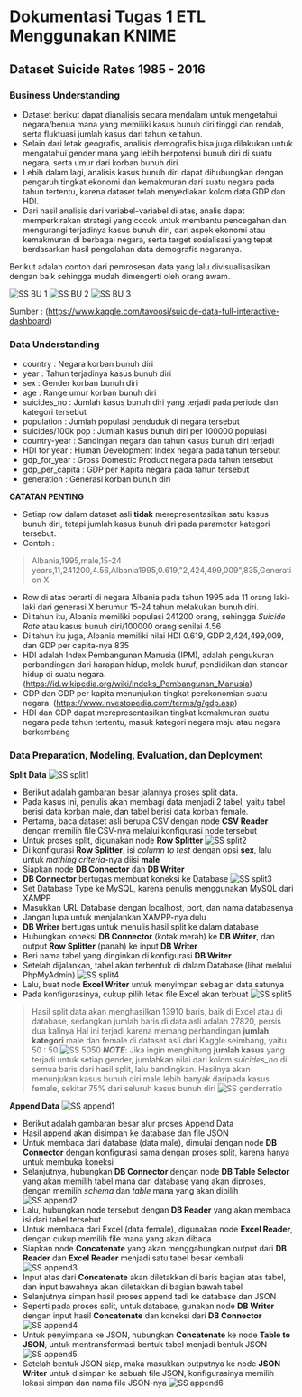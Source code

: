 # Dokumentasi Tugas 1 ETL Menggunakan KNIME
## Dataset Suicide Rates 1985 - 2016

### Business Understanding
* Dataset berikut dapat dianalisis secara mendalam untuk mengetahui negara/benua mana yang memiliki kasus bunuh diri tinggi dan rendah, serta fluktuasi jumlah kasus dari tahun ke tahun.
* Selain dari letak geografis, analisis demografis bisa juga dilakukan untuk mengatahui gender mana yang lebih berpotensi bunuh diri di suatu negara, serta umur dari korban bunuh diri.
* Lebih dalam lagi, analisis kasus bunuh diri dapat dihubungkan dengan pengaruh tingkat ekonomi dan kemakmuran dari suatu negara pada tahun tertentu, karena dataset telah menyediakan kolom data GDP dan HDI.
* Dari hasil analisis dari variabel-variabel di atas, analis dapat memperkirakan strategi yang cocok untuk membantu pencegahan dan mengurangi terjadinya kasus bunuh diri, dari aspek ekonomi atau kemakmuran di berbagai negara, serta target sosialisasi yang tepat berdasarkan hasil pengolahan data demografis negaranya.

Berikut adalah contoh dari pemrosesan data yang lalu divisualisasikan dengan baik sehingga mudah dimengerti oleh orang awam.

![SS BU 1](https://github.com/irshadrasyidi/big-data/blob/master/Tugas1_ETL%20Menggunakan%20KNIME/images/bu1.png)
![SS BU 2](https://github.com/irshadrasyidi/big-data/blob/master/Tugas1_ETL%20Menggunakan%20KNIME/images/bu2.png)
![SS BU 3](https://github.com/irshadrasyidi/big-data/blob/master/Tugas1_ETL%20Menggunakan%20KNIME/images/bu3.png)

Sumber : (https://www.kaggle.com/tavoosi/suicide-data-full-interactive-dashboard)

### Data Understanding
* country : Negara korban bunuh diri
* year : Tahun terjadinya kasus bunuh diri
* sex : Gender korban bunuh diri
* age : Range umur korban bunuh diri
* suicides_no : Jumlah kasus bunuh diri yang terjadi pada periode dan kategori tersebut
* population : Jumlah populasi penduduk di negara tersebut
* suicides/100k pop : Jumlah kasus bunuh diri per 100000 populasi
* country-year : Sandingan negara dan tahun kasus bunuh diri terjadi
* HDI for year : Human Development Index negara pada tahun tersebut
* gdp_for_year : Gross Domestic Product negara pada tahun tersebut
* gdp_per_capita : GDP per Kapita negara pada tahun tersebut
* generation : Generasi korban bunuh diri

**CATATAN PENTING**
* Setiap row dalam dataset asli **tidak** merepresentasikan satu kasus bunuh diri, tetapi jumlah kasus bunuh diri pada parameter kategori tersebut.
* Contoh :
> Albania,1995,male,15-24 years,11,241200,4.56,Albania1995,0.619,"2,424,499,009",835,Generation X
  * Row di atas berarti di negara Albania pada tahun 1995 ada 11 orang laki-laki dari generasi X berumur 15-24 tahun melakukan bunuh diri.
  * Di tahun itu, Albania memiliki populasi 241200 orang, sehingga *Suicide Rate* atau kasus bunuh diri/100000 orang senilai 4.56
  * Di tahun itu juga, Albania memiliki nilai HDI 0.619, GDP 2,424,499,009, dan GDP per capita-nya 835
  * HDI adalah Index Pembangunan Manusia (IPM), adalah pengukuran perbandingan dari harapan hidup, melek huruf, pendidikan dan standar hidup di suatu negara. (https://id.wikipedia.org/wiki/Indeks_Pembangunan_Manusia)
  * GDP dan GDP per kapita menunjukan tingkat perekonomian suatu negara. (https://www.investopedia.com/terms/g/gdp.asp)
  * HDI dan GDP dapat merepresentasikan tingkat kemakmuran suatu negara pada tahun tertentu, masuk kategori negara maju atau negara berkembang

### Data Preparation, Modeling, Evaluation, dan Deployment
**Split Data**
![SS split1](https://github.com/irshadrasyidi/big-data/blob/master/Tugas1_ETL%20Menggunakan%20KNIME/images/split1.png)
* Berikut adalah gambaran besar jalannya proses split data.
* Pada kasus ini, penulis akan membagi data menjadi 2 tabel, yaitu tabel berisi data korban male, dan tabel berisi data korban female.
* Pertama, baca dataset asli berupa CSV dengan node **CSV Reader** dengan memilih file CSV-nya melalui konfigurasi node tersebut
* Untuk proses split, digunakan node **Row Splitter**
![SS split2](https://github.com/irshadrasyidi/big-data/blob/master/Tugas1_ETL%20Menggunakan%20KNIME/images/split2.png)
* Di konfigurasi **Row Splitter**, isi *column to test* dengan opsi **sex**, lalu untuk *mathing criteria*-nya diisi **male**
* Siapkan node **DB Connector** dan **DB Writer**
* **DB Connector** bertugas membuat koneksi ke Database
![SS split3](https://github.com/irshadrasyidi/big-data/blob/master/Tugas1_ETL%20Menggunakan%20KNIME/images/split3.png)
* Set Database Type ke MySQL, karena penulis menggunakan MySQL dari XAMPP
* Masukkan URL Database dengan localhost, port, dan nama databasenya
* Jangan lupa untuk menjalankan XAMPP-nya dulu
* **DB Writer** bertugas untuk menulis hasil split ke dalam database
* Hubungkan koneksi **DB Connector** (kotak merah) ke **DB Writer**, dan output **Row Splitter** (panah) ke input **DB Writer**
* Beri nama tabel yang dinginkan di konfigurasi **DB Writer**
* Setelah dijalankan, tabel akan terbentuk di dalam Database (lihat melalui PhpMyAdmin)
![SS split4](https://github.com/irshadrasyidi/big-data/blob/master/Tugas1_ETL%20Menggunakan%20KNIME/images/split4.png)
* Lalu, buat node **Excel Writer** untuk menyimpan sebagian data satunya
* Pada konfigurasinya, cukup pilih letak file Excel akan terbuat
![SS split5](https://github.com/irshadrasyidi/big-data/blob/master/Tugas1_ETL%20Menggunakan%20KNIME/images/split5.png)
> Hasil split data akan menghasilkan 13910 baris, baik di Excel atau di database, sedangkan jumlah baris di data asli adalah 27820, persis dua kalinya
> Hal ini terjadi karena memang perbandingan **jumlah kategori** male dan female di dataset asli dari Kaggle seimbang, yaitu 50 : 50
![SS 5050](https://github.com/irshadrasyidi/big-data/blob/master/Tugas1_ETL%20Menggunakan%20KNIME/images/5050.png)
> ***NOTE***: Jika ingin menghitung **jumlah kasus** yang terjadi untuk setiap gender, jumlahkan nilai dari kolom *suicides_no* di semua baris dari hasil split, lalu bandingkan. Hasilnya akan menunjukan kasus bunuh diri male lebih banyak daripada kasus female, sekitar 75% dari seluruh kasus bunuh diri
![SS genderratio](https://github.com/irshadrasyidi/big-data/blob/master/Tugas1_ETL%20Menggunakan%20KNIME/images/genderratio.png)


**Append Data**
![SS append1](https://github.com/irshadrasyidi/big-data/blob/master/Tugas1_ETL%20Menggunakan%20KNIME/images/append1.png)
* Berikut adalah gambaran besar alur proses Append Data
* Hasil append akan disimpan ke database dan file JSON
* Untuk membaca dari database (data male), dimulai dengan node **DB Connector** dengan konfigurasi sama dengan proses split, karena hanya untuk membuka koneksi
* Selanjutnya, hubungkan **DB Connector** dengan node **DB Table Selector** yang akan memilih tabel mana dari database yang akan diproses, dengan memilih *schema* dan *table* mana yang akan dipilih
![SS append2](https://github.com/irshadrasyidi/big-data/blob/master/Tugas1_ETL%20Menggunakan%20KNIME/images/append2.png)
* Lalu, hubungkan node tersebut dengan **DB Reader** yang akan membaca isi dari tabel tersebut
* Untuk membaca dari Excel (data female), digunakan node **Excel Reader**, dengan cukup memilih file mana yang akan dibaca
* Siapkan node **Concatenate** yang akan menggabungkan output dari **DB Reader** dan **Excel Reader** menjadi satu tabel besar kembali
![SS append3](https://github.com/irshadrasyidi/big-data/blob/master/Tugas1_ETL%20Menggunakan%20KNIME/images/append3.png)
* Input atas dari **Concatenate** akan diletakkan di baris bagian atas tabel, dan input bawahnya akan diletakkan di bagian bawah tabel
* Selanjutnya simpan hasil proses append tadi ke database dan JSON
* Seperti pada proses split, untuk database, gunakan node **DB Writer** dengan input hasil **Concatenate** dan koneksi dari **DB Connector**
![SS append4](https://github.com/irshadrasyidi/big-data/blob/master/Tugas1_ETL%20Menggunakan%20KNIME/images/append4.png)
* Untuk penyimpana ke JSON, hubungkan **Concatenate** ke node **Table to JSON**, untuk mentransformasi bentuk tabel menjadi bentuk JSON
![SS append5](https://github.com/irshadrasyidi/big-data/blob/master/Tugas1_ETL%20Menggunakan%20KNIME/images/append5.png)
* Setelah bentuk JSON siap, maka masukkan outputnya ke node **JSON Writer** untuk disimpan ke sebuah file JSON, konfigurasinya memilih lokasi simpan dan nama file JSON-nya
![SS append6](https://github.com/irshadrasyidi/big-data/blob/master/Tugas1_ETL%20Menggunakan%20KNIME/images/append6.png)
